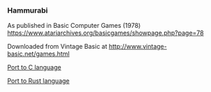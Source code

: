 ### Hammurabi

As published in Basic Computer Games (1978)
https://www.atariarchives.org/basicgames/showpage.php?page=78

Downloaded from Vintage Basic at
http://www.vintage-basic.net/games.html

[Port to C language](https://github.com/beyonddream/hamurabi)

[Port to Rust language](https://github.com/beyonddream/hamurabi.rs)
